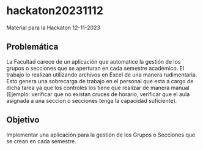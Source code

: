 # hackaton20231112
Material para la Hackaton 12-11-2023

## Problemática
La Facultad carece de un aplicación que automatice la gestión de los grupos o secciones que se aperturan en cada semestre académico. El trabajo lo realizan utilizando archivos en Excel de una manera rudimentaria. Esto genera una sobrecarga de trabajo en el personal que esta a cargo de dicha tarea ya que los controles los tiene que realizar de manera manual (Ejemplo: verificar que no existan cruces de horario, verificar que el aula asignada a una seccion o secciones tenga la capacidad suficiente).
## Objetivo
Implementar una aplicación para la gestión de los Grupos o Secciones que se crean en cada semestre.
